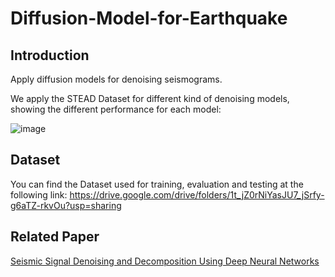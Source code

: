 # Diffusion-Model-for-Earthquake

## Introduction
Apply diffusion models for denoising seismograms. 

We apply the STEAD Dataset for different kind of denoising models, showing the different performance for each model:


![image](https://github.com/Daniele-Trappolini/Diffusion-Model-for-Earthquake/assets/119054935/7938d924-c31e-4cbb-997f-63ba86784f22)

## Dataset
You can find the Dataset used for training, evaluation and testing at the following link: https://drive.google.com/drive/folders/1t_jZ0rNiYasJU7_jSrfy-g6aTZ-rkvOu?usp=sharing

## Related Paper
[Seismic Signal Denoising and Decomposition Using Deep Neural Networks](https://arxiv.org/abs/1811.02695)
